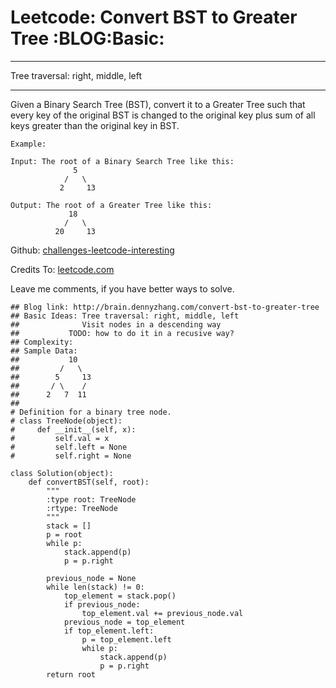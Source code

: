 # Leetcode: Convert BST to Greater Tree     :BLOG:Basic:


---

Tree traversal: right, middle, left  

---

Given a Binary Search Tree (BST), convert it to a Greater Tree such that every key of the original BST is changed to the original key plus sum of all keys greater than the original key in BST.  

    Example:
    
    Input: The root of a Binary Search Tree like this:
                  5
                /   \
               2     13
    
    Output: The root of a Greater Tree like this:
                 18
                /   \
              20     13

Github: [challenges-leetcode-interesting](https://github.com/DennyZhang/challenges-leetcode-interesting/tree/master/convert-bst-to-greater-tree)  

Credits To: [leetcode.com](https://leetcode.com/problems/convert-bst-to-greater-tree/description/)  

Leave me comments, if you have better ways to solve.  

    ## Blog link: http://brain.dennyzhang.com/convert-bst-to-greater-tree
    ## Basic Ideas: Tree traversal: right, middle, left
    ##              Visit nodes in a descending way
    ##           TODO: how to do it in a recusive way?
    ## Complexity:
    ## Sample Data:
    ##           10
    ##         /   \
    ##        5     13
    ##       / \    /
    ##      2   7  11
    ##
    # Definition for a binary tree node.
    # class TreeNode(object):
    #     def __init__(self, x):
    #         self.val = x
    #         self.left = None
    #         self.right = None
    
    class Solution(object):
        def convertBST(self, root):
            """
            :type root: TreeNode
            :rtype: TreeNode
            """
            stack = []
            p = root
            while p:
                stack.append(p)
                p = p.right
    
            previous_node = None
            while len(stack) != 0:
                top_element = stack.pop()
                if previous_node:
                    top_element.val += previous_node.val
                previous_node = top_element
                if top_element.left:
                    p = top_element.left
                    while p:
                        stack.append(p)
                        p = p.right
            return root